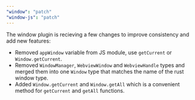 ```yaml
---
"window": "patch"
"window-js": "patch"
---
```


The window plugin is recieving a few changes to improve consistency and add new features:

- Removed `appWindow` variable from JS module, use `getCurrent` or `Window.getCurrent`.
- Removed `WindowManager`, `WebviewWindow` and `WebviewHandle` types and merged them into one `Window` type that matches the name of the rust window type.
- Added `Window.getCurrent` and `Window.getAll` which is a convenient method for `getCurrent` and `getAll` functions.
